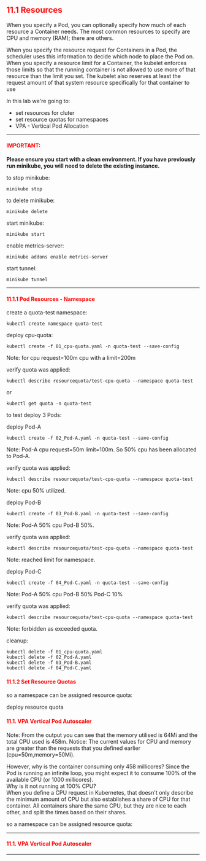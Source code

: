 ## <font color='red'> 11.1 Resources </font>
When you specify a Pod, you can optionally specify how much of each resource a Container needs. The most common resources to specify are CPU and memory (RAM); there are others.

When you specify the resource request for Containers in a Pod, the scheduler uses this information to decide which node to place the Pod on. When you specify a resource limit for a Container, the kubelet enforces those limits so that the running container is not allowed to use more of that resource than the limit you set. The kubelet also reserves at least the request amount of that system resource specifically for that container to use 

In this lab we're going to:
* set resources for cluter
* set resource quotas for namespaces
* VPA - Vertical Pod Allocation


---

#### <font color='red'>IMPORTANT:</font> 
<strong>Please ensure you start with a clean environment. 
If you have previously run minikube, you will need to delete the existing instance.</strong>

to stop  minikube:
```
minikube stop
```
to delete  minikube:
```
minikube delete
```
start minikube:
```
minikube start
```
enable metrics-server:
```
minikube addons enable metrics-server
```
start tunnel:
```
minikube tunnel
```

--- 

#### <font color='red'> 11.1.1 Pod Resources - Namespace </font>

create a quota-test namespace:
```
kubectl create namespace quota-test
```
deploy cpu-quota:
```
kubectl create -f 01_cpu-quota.yaml -n quota-test --save-config
```
Note: for cpu request=100m cpu with a limit=200m

verify quota was applied:
```
kubectl describe resourcequota/test-cpu-quota --namespace quota-test
```
or 
```
kubectl get quota -n quota-test
```

to test deploy 3 Pods:

deploy Pod-A
```
kubectl create -f 02_Pod-A.yaml -n quota-test --save-config
```
Note: Pod-A cpu request=50m  limit=100m. So 50% cpu has been allocated to Pod-A.

verify quota was applied:
```
kubectl describe resourcequota/test-cpu-quota --namespace quota-test
```
Note: cpu 50% utilized.



deploy Pod-B
```
kubectl create -f 03_Pod-B.yaml -n quota-test --save-config
```
Note: Pod-A 50% cpu Pod-B 50%.

verify quota was applied:
```
kubectl describe resourcequota/test-cpu-quota --namespace quota-test
```
Note: reached limit for namespace.


deploy Pod-C
```
kubectl create -f 04_Pod-C.yaml -n quota-test --save-config
```
Note: Pod-A 50% cpu Pod-B 50% Pod-C 10%

verify quota was applied:
```
kubectl describe resourcequota/test-cpu-quota --namespace quota-test
```
Note: forbidden as exceeded quota.


cleanup:
```
kubectl delete -f 01_cpu-quota.yaml
kubectl delete -f 02_Pod-A.yaml
kubectl delete -f 03_Pod-B.yaml
kubectl delete -f 04_Pod-C.yaml
```

#### <font color='red'> 11.1.2 Set Resource Quotas</font>
so a namespace can be assigned resource quota:

deploy resource quota 


#### <font color='red'> 11.1. VPA Vertical Pod Autoscaler </font>


Note: From the output you can see that the memory utilised is 64Mi and the total CPU used is 458m.
Notice: The current values for CPU and memory are greater than the requests that you defined earlier (cpu=50m,memory=50Mi).

However, why is the container consuming only 458 millicores?
Since the Pod is running an infinite loop, you might expect it to consume 100% of the available CPU (or 1000 millicores).  
Why is it not running at 100% CPU?  
When you define a CPU request in Kubernetes, that doesn't only describe the minimum amount of CPU but also establishes a share of CPU for that container.
All containers share the same CPU, but they are nice to each other, and split the times based on their shares.

so a namespace can be assigned resource quota:






---

#### <font color='red'> 11.1. VPA Vertical Pod Autoscaler </font>





---